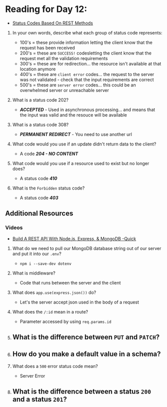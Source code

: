 # Reading for Day 12:

- [Status Codes Based On REST Methods](<https://www.moesif.com/blog/technical/api-design/Which-HTTP-Status-Code-To-Use-For-Every-CRUD-App/>)

1. In your own words, describe what each group of status code represents:
    - 100's = these provide information letting the client know that the request has been received
    - 200's = these are `SUCCESS!` codesletting the client know that the request met all the validation requirements
    - 300's = these are for redirection... the resource isn't available at that location anymore
    - 400's = these are `client error` codes... the request to the server was not validated - check that the input requirements are correct
    - 500's = these are `server error` codes... this could be an overwhelmed server or unreachable server
  
2. What is a status code 202?
    - ***ACCEPTED*** - Used in asynchronous processing... and means that the input was valid and the resouce will be available

3. What is a status code 308?
    - ***PERMANENT REDIRECT*** - You need to use another url

4. What code would you use if an update didn't return data to the client?
    - A code ***204 - NO CONTENT***

5. What code would you use if a resource used to exist but no longer does?
    - A status code ***410***

6. What is the `Forbidden` status code?
    - A status code ***403***

## Additional Resources

### Videos

- [Build A REST API With Node.js, Express, & MongoDB -Quick](<https://www.youtube.com/channel/UCFbNIlppjAuEX4znoulh0Cw>)

1. What do we need to pull our MongoDB database string out of our server and put it into our `.env`?
    - `npm i --save-dev dotenv`

2. What is middleware?
    - Code that runs between the server and the client

3. What does `app.use(express.json())` do?
    - Let's the server accept json used in the body of a request

4. What does the `/:id` mean in a route?
    - Parameter accessed by using `req.params.id`

5. What is the difference between `PUT` and `PATCH`?
    - 

6. How do you make a default value in a schema?
    - 

7. What does a `500` error status code mean?
    - Server Error

8. What is the difference between a status `200` and a status `201`?
    - 
